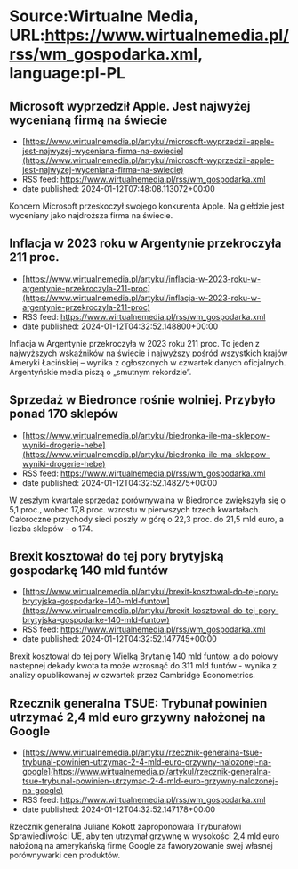 # Source:Wirtualne Media, URL:https://www.wirtualnemedia.pl/rss/wm_gospodarka.xml, language:pl-PL

## Microsoft wyprzedził Apple. Jest najwyżej wycenianą firmą na świecie
 - [https://www.wirtualnemedia.pl/artykul/microsoft-wyprzedzil-apple-jest-najwyzej-wyceniana-firma-na-swiecie](https://www.wirtualnemedia.pl/artykul/microsoft-wyprzedzil-apple-jest-najwyzej-wyceniana-firma-na-swiecie)
 - RSS feed: https://www.wirtualnemedia.pl/rss/wm_gospodarka.xml
 - date published: 2024-01-12T07:48:08.113072+00:00

Koncern Microsoft przeskoczył swojego konkurenta Apple. Na giełdzie jest wyceniany jako najdroższa firma na świecie.

## Inflacja w 2023 roku w Argentynie przekroczyła 211 proc.
 - [https://www.wirtualnemedia.pl/artykul/inflacja-w-2023-roku-w-argentynie-przekroczyla-211-proc](https://www.wirtualnemedia.pl/artykul/inflacja-w-2023-roku-w-argentynie-przekroczyla-211-proc)
 - RSS feed: https://www.wirtualnemedia.pl/rss/wm_gospodarka.xml
 - date published: 2024-01-12T04:32:52.148800+00:00

Inflacja w Argentynie przekroczyła w 2023 roku 211 proc. To jeden z najwyższych wskaźników na świecie i najwyższy pośród wszystkich krajów Ameryki Łacińskiej – wynika z ogłoszonych w czwartek danych oficjalnych. Argentyńskie media piszą o „smutnym rekordzie”.

## Sprzedaż w Biedronce rośnie wolniej. Przybyło ponad 170 sklepów
 - [https://www.wirtualnemedia.pl/artykul/biedronka-ile-ma-sklepow-wyniki-drogerie-hebe](https://www.wirtualnemedia.pl/artykul/biedronka-ile-ma-sklepow-wyniki-drogerie-hebe)
 - RSS feed: https://www.wirtualnemedia.pl/rss/wm_gospodarka.xml
 - date published: 2024-01-12T04:32:52.148275+00:00

W zeszłym kwartale sprzedaż porównywalna w Biedronce zwiększyła się o 5,1 proc., wobec 17,8 proc. wzrostu w pierwszych trzech kwartałach. Całoroczne przychody sieci poszły w górę o 22,3 proc. do 21,5 mld euro, a liczba sklepów - o 174.

## Brexit kosztował do tej pory brytyjską gospodarkę 140 mld funtów
 - [https://www.wirtualnemedia.pl/artykul/brexit-kosztowal-do-tej-pory-brytyjska-gospodarke-140-mld-funtow](https://www.wirtualnemedia.pl/artykul/brexit-kosztowal-do-tej-pory-brytyjska-gospodarke-140-mld-funtow)
 - RSS feed: https://www.wirtualnemedia.pl/rss/wm_gospodarka.xml
 - date published: 2024-01-12T04:32:52.147745+00:00

Brexit kosztował do tej pory Wielką Brytanię 140 mld funtów, a do połowy następnej dekady kwota ta może wzrosnąć do 311 mld funtów - wynika z analizy opublikowanej w czwartek przez Cambridge Econometrics.

## Rzecznik generalna TSUE: Trybunał powinien utrzymać 2,4 mld euro grzywny nałożonej na Google
 - [https://www.wirtualnemedia.pl/artykul/rzecznik-generalna-tsue-trybunal-powinien-utrzymac-2-4-mld-euro-grzywny-nalozonej-na-google](https://www.wirtualnemedia.pl/artykul/rzecznik-generalna-tsue-trybunal-powinien-utrzymac-2-4-mld-euro-grzywny-nalozonej-na-google)
 - RSS feed: https://www.wirtualnemedia.pl/rss/wm_gospodarka.xml
 - date published: 2024-01-12T04:32:52.147178+00:00

Rzecznik generalna Juliane Kokott zaproponowała Trybunałowi Sprawiedliwości UE, aby ten utrzymał grzywnę w wysokości 2,4 mld euro nałożoną na amerykańską firmę Google za faworyzowanie swej własnej porównywarki cen produktów.

